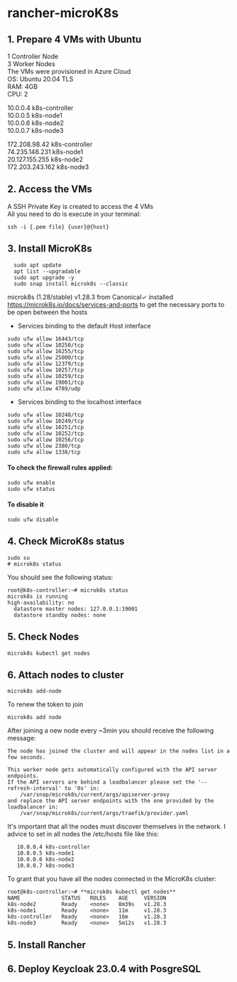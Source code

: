 # rancher-microK8s

## 1. Prepare 4 VMs with Ubuntu <br>
   1 Controller Node <br>
   3 Worker Nodes <br>
   The VMs were provisioned in Azure Cloud <br>
   OS: Ubuntu 20.04 TLS <br>
   RAM: 4GB <br>
   CPU: 2 <br>

   10.0.0.4 k8s-controller <br>
   10.0.0.5 k8s-node1 <br>
   10.0.0.6 k8s-node2 <br>
   10.0.0.7 k8s-node3 <br>

   172.208.98.42 k8s-controller <br>
   74.235.148.231 k8s-node1 <br>
   20.127.155.255 k8s-node2 <br>
   172.203.243.162 k8s-node3 <br>
   
## 2. Access the VMs <br>
   A SSH Private Key is created to access the 4 VMs <br>
   All you need to do is execute in your terminal: <br>
   ```
   ssh -i {.pem file} {user}@{host}
   ```
## 3. Install MicroK8s <br>
 ```
   sudo apt update
   apt list --upgradable
   sudo apt upgrade -y
   sudo snap install microk8s --classic
 ```
   microk8s (1.28/stable) v1.28.3 from Canonical✓ installed <br>
   https://microk8s.io/docs/services-and-ports to get the necessary ports to be open between the hosts <br>

   - Services binding to the default Host interface <br>
   ```
   sudo ufw allow 16443/tcp
   sudo ufw allow 10250/tcp
   sudo ufw allow 16255/tcp
   sudo ufw allow 25000/tcp
   sudo ufw allow 12379/tcp
   sudo ufw allow 10257/tcp
   sudo ufw allow 10259/tcp
   sudo ufw allow 19001/tcp
   sudo ufw allow 4789/udp
   ```
   - Services binding to the localhost interface <br>
   ```
   sudo ufw allow 10248/tcp
   sudo ufw allow 10249/tcp
   sudo ufw allow 10251/tcp
   sudo ufw allow 10252/tcp
   sudo ufw allow 10256/tcp
   sudo ufw allow 2380/tcp
   sudo ufw allow 1338/tcp
   ```
   #### To check the firewall rules applied: <br>
   ```
   sudo ufw enable
   sudo ufw status
   ```
   #### To disable it
   ```
   sudo ufw disable
   ```
## 4. Check MicroK8s status <br>
   ```
   sudo su
   # microk8s status
   ```
You should see the following status:
```
root@k8s-controller:~# microk8s status
microk8s is running
high-availability: no
  datastore master nodes: 127.0.0.1:19001
  datastore standby nodes: none
```
## 5. Check Nodes
```
microk8s kubectl get nodes
```
## 6. Attach nodes to cluster
```
microk8s add-node
```
To renew the token to join
```
microk8s add node
```

After joining a new node every ~3min you should receive the following message: 

```
The node has joined the cluster and will appear in the nodes list in a few seconds.

This worker node gets automatically configured with the API server endpoints.
If the API servers are behind a loadbalancer please set the '--refresh-interval' to '0s' in:
    /var/snap/microk8s/current/args/apiserver-proxy
and replace the API server endpoints with the one provided by the loadbalancer in:
    /var/snap/microk8s/current/args/traefik/provider.yaml
```

It's important that all the nodes must discover themselves in the network. I advice to set in all nodes the /etc/hosts file like this:

```
   10.0.0.4 k8s-controller
   10.0.0.5 k8s-node1
   10.0.0.6 k8s-node2
   10.0.0.7 k8s-node3
```
To grant that you have all the nodes connected in the MicroK8s cluster:
```
root@k8s-controller:~# **microk8s kubectl get nodes**
NAME             STATUS   ROLES    AGE     VERSION
k8s-node2        Ready    <none>   8m39s   v1.28.3
k8s-node1        Ready    <none>   11m     v1.28.3
k8s-controller   Ready    <none>   16m     v1.28.3
k8s-node3        Ready    <none>   5m12s   v1.28.3
```
 
## 5. Install Rancher <br>
   
## 6. Deploy Keycloak 23.0.4 with PosgreSQL <br>
